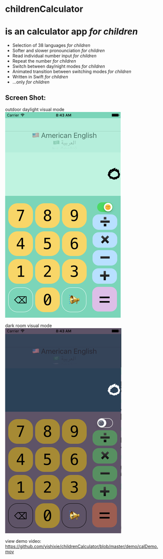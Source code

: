 # childrenCalculator
# is an calculator app *for children*
+ Selection of 38 languages *for children*
+ Softer and slower pronounciation *for children*
+ Read individual number input  *for children*
+ Repeat the number *for children*
+ Switch between day/night modes *for children*
+ Animated transition between switching modes *for children*
+ Written in Swift *for children*
+ ...only *for children*

## Screen Shot:
outdoor daylight visual mode
![ScreenShot](https://github.com/yishixie/childrenCalculator/blob/master/demo/day.png?raw=true) 

dark room visual mode
![ScreenShot](https://github.com/yishixie/childrenCalculator/blob/master/demo/night.png?raw=true) 

view demo video:
https://github.com/yishixie/childrenCalculator/blob/master/demo/calDemo.mov
